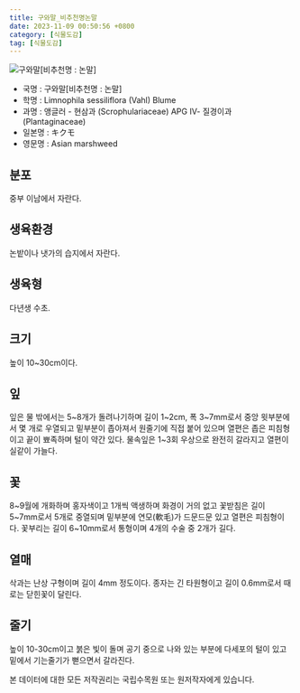 ```yaml
---
title: 구와말_비추천명논말
date: 2023-11-09 00:50:56 +0800
category: [식물도감]
tag: [식물도감]
---
```




![구와말[비추천명 : 논말]](/fileUpload/plants/basic/Scrophulariaceae/Limnophila/16044/16044_1_th2.jpg)
- 국명 : 구와말[비추천명 : 논말]
- 학명 : Limnophila sessiliflora (Vahl) Blume
- 과명 : 앵글러 - 현삼과 (Scrophulariaceae) APG Ⅳ- 질경이과 (Plantaginaceae)
- 일본명 : キクモ
- 영문명 : Asian marshweed


## 분포
중부 이남에서 자란다.
## 생육환경
논밭이나 냇가의 습지에서 자란다.
## 생육형
다년생 수초.
## 크기
높이 10~30cm이다.
## 잎
잎은 물 밖에서는 5~8개가 돌려나기하며 길이 1~2cm, 폭 3~7mm로서 중앙 윗부분에서 몇 개로 우열되고 밑부분이 좁아져서 원줄기에 직접 붙어 있으며 열편은 좁은 피침형이고 끝이 뾰족하며 털이 약간 있다. 물속잎은 1~3회 우상으로 완전히 갈라지고 열편이 실같이 가늘다.
## 꽃
8~9월에 개화하며 홍자색이고 1개씩 액생하며 화경이 거의 없고 꽃받침은 길이 5~7mm로서 5개로 중열되며 밑부분에 연모(軟毛)가 드문드문 있고 열편은 피침형이다. 꽃부리는 길이 6~10mm로서 통형이며 4개의 수술 중 2개가 길다.
## 열매
삭과는 난상 구형이며 길이 4mm 정도이다. 종자는 긴 타원형이고 길이 0.6mm로서 때로는 닫힌꽃이 달린다.
## 줄기
높이 10-30cm이고 붉은 빛이 돌며 공기 중으로 나와 있는 부분에 다세포의 털이 있고 밑에서 기는줄기가 뻗으면서 갈라진다.






본 데이터에 대한 모든 저작권리는 국립수목원 또는 원저작자에게 있습니다.
